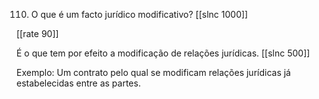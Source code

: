 110. O que é um facto jurídico modificativo?
[[slnc 1000]]

[[rate 90]]

É o que tem por efeito a modificação de relações jurídicas.
[[slnc 500]]

Exemplo: Um contrato pelo qual se modificam relações jurídicas já estabelecidas entre as partes.
